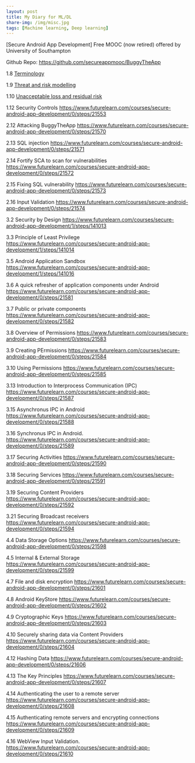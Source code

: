 ```yaml
---
layout: post
title: My Diary for ML/DL
share-img: /img/misc.jpg
tags: [Machine learning, Deep learning]
---
```

[Secure Android App Development]
Free MOOC (now retired) offered by University of Southampton

Github Repo: https://github.com/secureappmooc/BuggyTheApp

1.8 [Terminology](https://www.futurelearn.com/courses/secure-android-app-development/0/steps/21550)

1.9 [Threat and risk modelling](https://www.futurelearn.com/courses/secure-android-app-development/0/steps/21551)

1.10 [Unacceptable loss and residual risk](https://www.futurelearn.com/courses/secure-android-app-development/0/steps/21552)

1.12 Security Controls https://www.futurelearn.com/courses/secure-android-app-development/0/steps/21553

2.12 Attacking BuggyTheApp https://www.futurelearn.com/courses/secure-android-app-development/0/steps/21570

2.13 SQL injection https://www.futurelearn.com/courses/secure-android-app-development/0/steps/21571

2.14 Fortify SCA to scan for vulnerabilities https://www.futurelearn.com/courses/secure-android-app-development/0/steps/21572

2.15 Fixing SQL vulnerability https://www.futurelearn.com/courses/secure-android-app-development/0/steps/21573

2.16 Input Validation https://www.futurelearn.com/courses/secure-android-app-development/0/steps/21574





3.2 Security by Design https://www.futurelearn.com/courses/secure-android-app-development/1/steps/141013

3.3 Principle of Least Privilege https://www.futurelearn.com/courses/secure-android-app-development/1/steps/141014

3.5 Android Application Sandbox https://www.futurelearn.com/courses/secure-android-app-development/1/steps/141016

3.6 A quick refresher of application components under Android https://www.futurelearn.com/courses/secure-android-app-development/0/steps/21581

3.7 Public or private components https://www.futurelearn.com/courses/secure-android-app-development/0/steps/21582

3.8 Overview of Permissions https://www.futurelearn.com/courses/secure-android-app-development/0/steps/21583

3.9 Creating PErmissions  https://www.futurelearn.com/courses/secure-android-app-development/0/steps/21584

3.10 Using Permissions https://www.futurelearn.com/courses/secure-android-app-development/0/steps/21585

3.13 Introduction to Interprocess Communication (IPC) https://www.futurelearn.com/courses/secure-android-app-development/0/steps/21587

3.15 Asynchronus IPC in Android https://www.futurelearn.com/courses/secure-android-app-development/0/steps/21588

3.16 Synchronus IPC in Android. https://www.futurelearn.com/courses/secure-android-app-development/0/steps/21589

3.17 Securing Activities  https://www.futurelearn.com/courses/secure-android-app-development/0/steps/21590

3.18 Securing Services https://www.futurelearn.com/courses/secure-android-app-development/0/steps/21591

3.19 Securing Content Providers https://www.futurelearn.com/courses/secure-android-app-development/0/steps/21592

3.21 Securing Broadcast receivers https://www.futurelearn.com/courses/secure-android-app-development/0/steps/21594

4.4 Data Storage Options  https://www.futurelearn.com/courses/secure-android-app-development/0/steps/21598

4.5 Internal & External Storage https://www.futurelearn.com/courses/secure-android-app-development/0/steps/21599

4.7 File and disk encryption https://www.futurelearn.com/courses/secure-android-app-development/0/steps/21601

4.8 Android KeyStore https://www.futurelearn.com/courses/secure-android-app-development/0/steps/21602

4.9 Cryptographic Keys https://www.futurelearn.com/courses/secure-android-app-development/0/steps/21603

4.10 Securely sharing data via Content Providers https://www.futurelearn.com/courses/secure-android-app-development/0/steps/21604

4.12 Hashing Data https://www.futurelearn.com/courses/secure-android-app-development/0/steps/21606

4.13 The Key Principles https://www.futurelearn.com/courses/secure-android-app-development/0/steps/21607

4.14 Authenticating the user to a remote server https://www.futurelearn.com/courses/secure-android-app-development/0/steps/21608

4.15 Authenticating remote servers and encrypting connections https://www.futurelearn.com/courses/secure-android-app-development/0/steps/21609

4.16 WebView Input Validation. https://www.futurelearn.com/courses/secure-android-app-development/0/steps/21610


